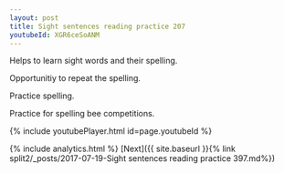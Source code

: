 ```yaml
---
layout: post
title: Sight sentences reading practice 207
youtubeId: XGR6ceSoANM
---
```

 
 
Helps to learn sight words and their spelling.

Opportunitiy to repeat the spelling. 

Practice spelling. 
 
Practice for spelling bee competitions. 
 
{% include youtubePlayer.html id=page.youtubeId %}
 
 
{% include analytics.html %} 
[Next]({{ site.baseurl }}{% link  split2/_posts/2017-07-19-Sight sentences reading practice 397.md%})
 
